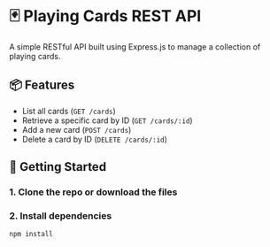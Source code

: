 # 🃏 Playing Cards REST API

A simple RESTful API built using Express.js to manage a collection of playing cards.

## 📦 Features

- List all cards (`GET /cards`)
- Retrieve a specific card by ID (`GET /cards/:id`)
- Add a new card (`POST /cards`)
- Delete a card by ID (`DELETE /cards/:id`)

## 🚀 Getting Started

### 1. Clone the repo or download the files

### 2. Install dependencies

```bash
npm install
